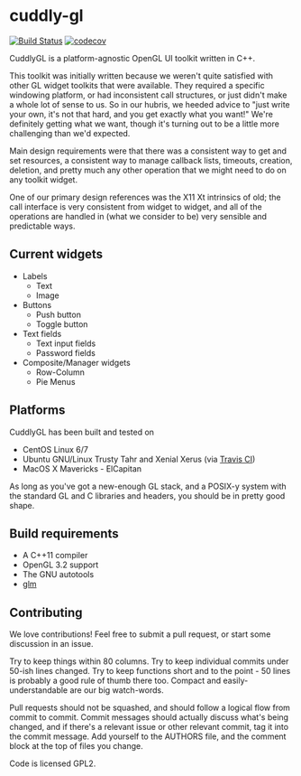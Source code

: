 # cuddly-gl #

[![Build Status](https://travis-ci.org/adminspotter/cuddly-gl.svg?branch=master)](https://travis-ci.org/adminspotter/cuddly-gl) [![codecov](https://codecov.io/gh/adminspotter/cuddly-gl/branch/master/graph/badge.svg)](https://codecov.io/gh/adminspotter/cuddly-gl)

CuddlyGL is a platform-agnostic OpenGL UI toolkit written in C++.

This toolkit was initially written because we weren't quite satisfied
with other GL widget toolkits that were available.  They required a
specific windowing platform, or had inconsistent call structures, or
just didn't make a whole lot of sense to us.  So in our hubris, we
heeded advice to "just write your own, it's not that hard, and you get
exactly what you want!"  We're definitely getting what we want, though
it's turning out to be a little more challenging than we'd expected.

Main design requirements were that there was a consistent way to get
and set resources, a consistent way to manage callback lists,
timeouts, creation, deletion, and pretty much any other operation that
we might need to do on any toolkit widget.

One of our primary design references was the X11 Xt intrinsics of old;
the call interface is very consistent from widget to widget, and all
of the operations are handled in (what we consider to be) very
sensible and predictable ways.

## Current widgets ##

* Labels
  * Text
  * Image
* Buttons
  * Push button
  * Toggle button
* Text fields
  * Text input fields
  * Password fields
* Composite/Manager widgets
  * Row-Column
  * Pie Menus

## Platforms ##

CuddlyGL has been built and tested on

* CentOS Linux 6/7
* Ubuntu GNU/Linux Trusty Tahr and Xenial Xerus (via [Travis CI](https://travis-ci.org))
* MacOS X Mavericks - ElCapitan

As long as you've got a new-enough GL stack, and a POSIX-y system with
the standard GL and C libraries and headers, you should be in pretty
good shape.

## Build requirements ##

* A C++11 compiler
* OpenGL 3.2 support
* The GNU autotools
* [glm](http://glm.g-truc.net/)

## Contributing ##

We love contributions!  Feel free to submit a pull request, or start
some discussion in an issue.

Try to keep things within 80 columns.  Try to keep individual commits
under 50-ish lines changed.  Try to keep functions short and to the
point - 50 lines is probably a good rule of thumb there too.  Compact
and easily-understandable are our big watch-words.

Pull requests should not be squashed, and should follow a logical flow
from commit to commit.  Commit messages should actually discuss what's
being changed, and if there's a relevant issue or other relevant
commit, tag it into the commit message.  Add yourself to the AUTHORS
file, and the comment block at the top of files you change.

Code is licensed GPL2.
